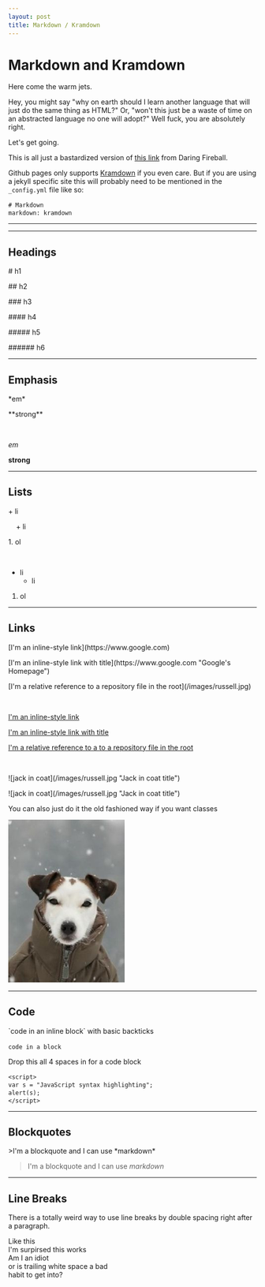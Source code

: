 ```yaml
---
layout: post
title: Markdown / Kramdown
---
```


# Markdown and Kramdown

Here come the warm jets.

Hey, you might say "why on earth should I learn another language that will just do the same thing as HTML?" Or, "won't this just be a waste of time on an abstracted language no one will adopt?" Well fuck, you are absolutely right.

Let's get going.

This is all just a bastardized version of [this link](http://daringfireball.net/projects/markdown/syntax) from Daring Fireball.

Github pages only supports [Kramdown](http://kramdown.gettalong.org/syntax.html) if you even care. But if you are using a jekyll specific site this will probably need to be mentioned in the `_config.yml` file like so:

    # Markdown
    markdown: kramdown

***
<hr class="rule">

## Headings

<p># h1</p>
<p>## h2</p>
<p>### h3</p>
<p>#### h4</p>
<p>##### h5</p>
<p>###### h6</p>

***

## Emphasis

<p>*em*</p>
<p>**strong**</p>

<br>

*em*

**strong**

***

## Lists

<p>+ li</p>
<p>&nbsp; &nbsp; + li</p>

<p>1. ol</p>

<br>

+ li
  + li

1. ol

***

## Links

<p>[I'm an inline-style link](https://www.google.com)</p>
<p>[I'm an inline-style link with title](https://www.google.com "Google's Homepage")</p>
<p>[I'm a relative reference to a repository file in the root](/images/russell.jpg)</p>

<br>

[I'm an inline-style link](https://www.google.com)

[I'm an inline-style link with title](https://www.google.com "Google's Homepage")

[I'm a relative reference to a to a repository file in the root](/images/russell.jpg)

<br>

<p>![jack in coat](/images/russell.jpg "Jack in coat title")</p>
![jack in coat](/images/russell.jpg "Jack in coat title")

You can also just do it the old fashioned way if you want classes

<img class="img-responsive" src="/images/russell.jpg">

***

## Code

<p>`code in an inline block` with basic backticks</p>

`code in a block`

Drop this all 4 spaces in for a code block

    <script>
    var s = "JavaScript syntax highlighting";
    alert(s);
    </script>

***

## Blockquotes

<p>>I'm a blockquote and I can use *markdown*</p>

>I'm a blockquote and I can use *markdown*

***

## Line Breaks

There is a totally weird way to use line breaks by double spacing right after a paragraph.

Like this  
I'm surpirsed this works  
Am I an idiot  
or is trailing white space a bad  
habit to get into?
